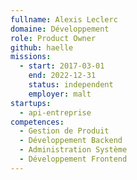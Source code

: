 ```yaml
---
fullname: Alexis Leclerc
domaine: Développement
role: Product Owner
github: haelle
missions:
  - start: 2017-03-01
    end: 2022-12-31
    status: independent
    employer: malt
startups:
  - api-entreprise
competences:
  - Gestion de Produit
  - Développement Backend
  - Administration Système
  - Développement Frontend
---
```

